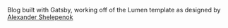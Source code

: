 Blog built with Gatsby, working off of the Lumen template as designed by [Alexander Shelepenok](https://github.com/alxshelepenok)

